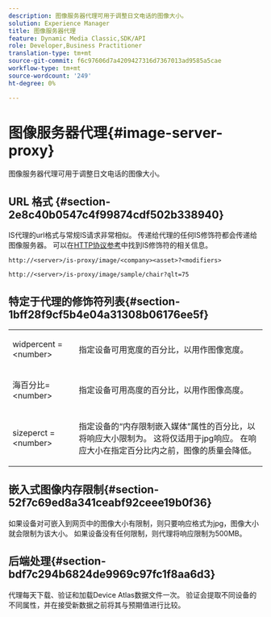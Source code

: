 ```yaml
---
description: 图像服务器代理可用于调整日文电话的图像大小。
solution: Experience Manager
title: 图像服务器代理
feature: Dynamic Media Classic,SDK/API
role: Developer,Business Practitioner
translation-type: tm+mt
source-git-commit: f6c97606d7a4209427316d7367013ad9585a5cae
workflow-type: tm+mt
source-wordcount: '249'
ht-degree: 0%

---
```



# 图像服务器代理{#image-server-proxy}

图像服务器代理可用于调整日文电话的图像大小。

## URL 格式 {#section-2e8c40b0547c4f99874cdf502b338940}

IS代理的url格式与常规IS请求非常相似。 传递给代理的任何IS修饰符都会传递给图像服务器。 可以在[HTTP协议参考](../../is-api/http-ref/image-serving-api-ref/c-http-protocol-reference/c-introduction/c-introduction.md#concept-dbbd5241bc6248ad9b9d7f6c635c311e)中找到IS修饰符的相关信息。

`http://<server>/is-proxy/image/<company><asset>?<modifiers>`

`http://<server>/is-proxy/image/sample/chair?qlt=75`

## 特定于代理的修饰符列表{#section-1bff28f9cf5b4e04a31308b06176ee5f}

<table id="simpletable_40C1DFB183B54A79BCF65D51ED480CE0"> 
 <tr class="strow"> 
  <td class="stentry"> <p><span class="codeph"> widpercent =  &lt;number&gt;</span> </p></td> 
  <td class="stentry"> <p>指定设备可用宽度的百分比，以用作图像宽度。 </p></td> 
 </tr> 
 <tr class="strow"> 
  <td class="stentry"> <p><span class="codeph"> 海百分比=  &lt;number&gt;</span> </p></td> 
  <td class="stentry"> <p>指定设备可用高度的百分比，以用作图像高度。 </p></td> 
 </tr> 
 <tr class="strow"> 
  <td class="stentry"> <p><span class="codeph"> sizeperct =  &lt;number&gt;</span> </p></td> 
  <td class="stentry"> <p>指定设备的“内存限制嵌入媒体”属性的百分比，以将响应大小限制为。 这将仅适用于jpg响应。 在响应大小在指定百分比内之前，图像的质量会降低。 </p></td> 
 </tr> 
</table>

## 嵌入式图像内存限制{#section-52f7c69ed8a341ceabf92ceee19b0f36}

如果设备对可嵌入到网页中的图像大小有限制，则只要响应格式为jpg，图像大小就会限制为该大小。 如果设备没有任何限制，则代理将响应限制为500MB。

## 后端处理{#section-bdf7c294b6824de9969c97fc1f8aa6d3}

代理每天下载、验证和加载Device Atlas数据文件一次。 验证会提取不同设备的不同属性，并在接受新数据之前将其与预期值进行比较。
